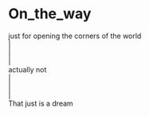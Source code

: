 # On_the_way
just for opening the corners of the world  
|   
|  
|  
actually not  
|  
|  
|  
That just is a dream
